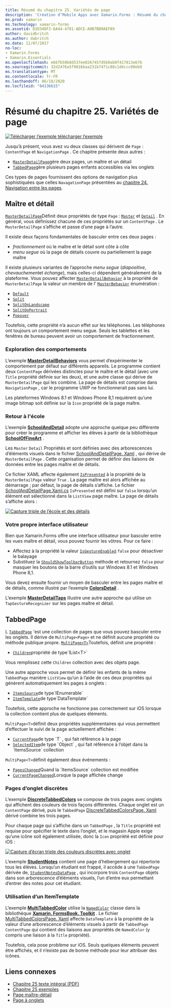 ```yaml
---
title: Résumé du chapitre 25. Variétés de page
description: 'Création d’Mobile Apps avec Xamarin.Forms : Résumé du chapitre 25. Variétés de page'
ms.prod: xamarin
ms.technology: xamarin-forms
ms.assetid: D1D348F2-6A44-4781-ADCE-A0B7BB9AEF89
author: davidbritch
ms.author: dabritch
ms.date: 11/07/2017
no-loc:
- Xamarin.Forms
- Xamarin.Essentials
ms.openlocfilehash: e66fb50b8d537ee0267457d5b0ab0f417813e676
ms.sourcegitcommit: 32d2476a5f9016baa231b7471c88c1d4ccc08eb8
ms.translationtype: MT
ms.contentlocale: fr-FR
ms.lasthandoff: 06/18/2020
ms.locfileid: "84136615"
---
```

# <a name="summary-of-chapter-25-page-varieties"></a>Résumé du chapitre 25. Variétés de page

[![Télécharger ](~/media/shared/download.png) l’exemple télécharger l’exemple](https://github.com/xamarin/xamarin-forms-book-samples/tree/master/Chapter25)

Jusqu’à présent, vous avez vu deux classes qui dérivent de `Page` : `ContentPage` et `NavigationPage` . Ce chapitre présente deux autres :

- [`MasterDetailPage`](xref:Xamarin.Forms.MasterDetailPage)gère deux pages, un maître et un détail
- [`TabbedPage`](xref:Xamarin.Forms.TabbedPage)gère plusieurs pages enfants accessibles via les onglets

Ces types de pages fournissent des options de navigation plus sophistiquées que celles `NavagationPage` présentées au [chapitre 24. Navigation entre les pages](~/xamarin-forms/creating-mobile-apps-xamarin-forms/summaries/chapter24.md).

## <a name="master-and-detail"></a>Maître et détail

[`MasterDetailPage`](xref:Xamarin.Forms.MasterDetailPage)Définit deux propriétés de type `Page` : [`Master`](xref:Xamarin.Forms.MasterDetailPage.Master) et [`Detail`](xref:Xamarin.Forms.MasterDetailPage.Detail) . En général, vous définissez chacune de ces propriétés sur un `ContentPage` . Le `MasterDetailPage` s’affiche et passe d’une page à l’autre.

Il existe deux façons fondamentales de basculer entre ces deux pages :

- *fractionnement* où le maître et le détail sont côte à côte
- *menu segue* où la page de détails couvre ou partiellement la page maître

Il existe plusieurs variantes de l’approche *menu segue* (*diapositive*, *chevauchement*et *échange*), mais celles-ci dépendent généralement de la plateforme. Vous pouvez affecter [`MasterDetailBehavior`](xref:Xamarin.Forms.MasterDetailPage.MasterBehavior) à la propriété de `MasterDetailPage` la valeur un membre de l' [`MasterBehavior`](xref:Xamarin.Forms.MasterBehavior) énumération :

- [`Default`](xref:Xamarin.Forms.MasterBehavior.Default)
- [`Split`](xref:Xamarin.Forms.MasterBehavior.Split)
- [`SplitOnLandscape`](xref:Xamarin.Forms.MasterBehavior.SplitOnLandscape)
- [`SplitOnPortrait`](xref:Xamarin.Forms.MasterBehavior.SplitOnPortrait)
- [`Popover`](xref:Xamarin.Forms.MasterBehavior.Popover)

Toutefois, cette propriété n’a aucun effet sur les téléphones. Les téléphones ont toujours un comportement menu segue. Seuls les tablettes et les fenêtres de bureau peuvent avoir un comportement de fractionnement.

### <a name="exploring-the-behaviors"></a>Exploration des comportements

L’exemple [**MasterDetailBehaviors**](https://github.com/xamarin/xamarin-forms-book-samples/tree/master/Chapter25/MasterDetailBehaviors) vous permet d’expérimenter le comportement par défaut sur différents appareils. Le programme contient deux `ContentPage` dérivées distinctes pour le maître et le détail (avec une `Title` propriété définie sur les deux), et une autre classe qui dérive de `MasterDetailPage` qui les combine. La page de détails est comprise dans `NavigationPage` , car le programme UWP ne fonctionnerait pas sans lui.

Les plateformes Windows 8.1 et Windows Phone 8,1 requièrent qu’une image bitmap soit définie sur la `Icon` propriété de la page maître.

### <a name="back-to-school"></a>Retour à l'école

L’exemple [**SchoolAndDetail**](https://github.com/xamarin/xamarin-forms-book-samples/tree/master/Chapter25/SchoolAndDetail) adopte une approche quelque peu différente pour créer le programme et afficher les élèves à partir de la bibliothèque [**SchoolOfFineArt**](https://github.com/xamarin/xamarin-forms-book-samples/tree/master/Libraries/SchoolOfFineArt) .

Les `Master` `Detail` Propriétés et sont définies avec des arborescences d’éléments visuels dans le fichier [SchoolAndDetailPage. Xaml](https://github.com/xamarin/xamarin-forms-book-samples/blob/master/Chapter25/SchoolAndDetail/SchoolAndDetail/SchoolAndDetail/SchoolAndDetailPage.xaml) , qui dérive de `MasterDetailPage` . Cette organisation permet de définir des liaisons de données entre les pages maître et de détails.

Ce fichier XAML affecte également [`IsPresented`](xref:Xamarin.Forms.MasterDetailPage.IsPresented) à la propriété de la `MasterDetailPage` valeur `True` . La page maître est alors affichée au démarrage ; par défaut, la page de détails s’affiche. Le fichier [SchoolAndDetailPage.Xaml.cs](https://github.com/xamarin/xamarin-forms-book-samples/blob/master/Chapter25/SchoolAndDetail/SchoolAndDetail/SchoolAndDetail/SchoolAndDetailPage.xaml.cs) `IsPresented` est défini sur `false` lorsqu’un élément est sélectionné dans la `ListView` page maître. La page de détails s’affiche alors :

[![Capture triple de l’école et des détails](images/ch25fg09-small.png "Page de détails à partir d’un MasterDetailPage")](images/ch25fg09-large.png#lightbox "Page de détails à partir d’un MasterDetailPage")

### <a name="your-own-user-interface"></a>Votre propre interface utilisateur

Bien que Xamarin.Forms offre une interface utilisateur pour basculer entre les vues maître et détail, vous pouvez fournir les vôtres. Pour ce faire :

- Affectez à la propriété la valeur [`IsGestureEnabled`](xref:Xamarin.Forms.MasterDetailPage.IsGestureEnabled) `false` pour désactiver le balayage
- Substituez la [`ShouldShowToolbarButton`](xref:Xamarin.Forms.MasterDetailPage.ShouldShowToolbarButton) méthode et retournez `false` pour masquer les boutons de la barre d’outils sur Windows 8.1 et Windows Phone 8,1.

Vous devez ensuite fournir un moyen de basculer entre les pages maître et de détails, comme illustré par l’exemple [**ColorsDetail**](https://github.com/xamarin/xamarin-forms-book-samples/tree/master/Chapter25/ColorsDetails) .

L’exemple [**MasterDetailTaps**](https://github.com/xamarin/xamarin-forms-book-samples/tree/master/Chapter25/MasterDetailTaps) illustre une autre approche qui utilise un `TapGestureRecognizer` sur les pages maître et détail.

## <a name="tabbedpage"></a>TabbedPage

L [`TabbedPage`](xref:Xamarin.Forms.TabbedPage) 'est une collection de pages que vous pouvez basculer entre les onglets. Il dérive de `MultiPage<Page>` et ne définit aucune propriété ou méthode publique propre. [`MultiPage<T>`](xref:Xamarin.Forms.MultiPage`1)Toutefois, définit une propriété :

- [`Children`](xref:Xamarin.Forms.MultiPage`1.Children)propriété de type`IList<T>`

Vous remplissez cette `Children` collection avec des objets page.

Une autre approche vous permet de définir les enfants de la même `TabbedPage` manière `ListView` qu’un à l’aide de ces deux propriétés qui génèrent automatiquement les pages à onglets :

- [`ItemsSource`](xref:Xamarin.Forms.MultiPage`1.ItemsSource)de type`IEnumerable`
- [`ItemTemplate`](xref:Xamarin.Forms.MultiPage`1.ItemTemplate)de type`DataTemplate`

Toutefois, cette approche ne fonctionne pas correctement sur iOS lorsque la collection contient plus de quelques éléments.

`MultiPage<T>`définit deux propriétés supplémentaires qui vous permettent d’effectuer le suivi de la page actuellement affichée :

- [`CurrentPage`](xref:Xamarin.Forms.MultiPage`1.CurrentPage)de type `T` , qui fait référence à la page
- [`SelectedItem`](xref:Xamarin.Forms.MultiPage`1.SelectedItem)de type `Object` , qui fait référence à l’objet dans la `ItemsSource` collection

`MultiPage<T>`définit également deux événements :

- [`PagesChanged`](xref:Xamarin.Forms.MultiPage`1.PagesChanged)Quand la `ItemsSource` collection est modifiée
- [`CurrentPageChanged`](xref:Xamarin.Forms.MultiPage`1.CurrentPageChanged)Lorsque la page affichée change

### <a name="discrete-tab-pages"></a>Pages d’onglet discrètes

L’exemple [**DiscreteTabbedColors**](https://github.com/xamarin/xamarin-forms-book-samples/tree/master/Chapter25/DiscreteTabbedColors) se compose de trois pages avec onglets qui affichent des couleurs de trois façons différentes. Chaque onglet est un `ContentPage` dérivé, puis le `TabbedPage` [DiscreteTabbedColorsPage. Xaml](https://github.com/xamarin/xamarin-forms-book-samples/blob/master/Chapter25/DiscreteTabbedColors/DiscreteTabbedColors/DiscreteTabbedColors/DiscreteTabbedColorsPage.xaml) dérivé combine les trois pages.

Pour chaque page qui s’affiche dans un `TabbedPage` , la `Title` propriété est requise pour spécifier le texte dans l’onglet, et le magasin Apple exige qu’une icône soit également utilisée, donc la `Icon` propriété est définie pour iOS :

[![Capture d’écran triple des couleurs discrètes avec onglet](images/ch25fg13-small.png "TabbedPage")](images/ch25fg13-large.png#lightbox "TabbedPage")

L’exemple [**StudentNotes**](https://github.com/xamarin/xamarin-forms-book-samples/tree/master/Chapter25/StudentNotes) contient une page d’hébergement qui répertorie tous les élèves. Lorsqu’un étudiant est frappé, il accède à une `TabbedPage` dérivée de, [`StudentNotesDataPage`](https://github.com/xamarin/xamarin-forms-book-samples/blob/master/Chapter25/StudentNotes/StudentNotes/StudentNotes/StudentNotesDataPage.xaml) , qui incorpore trois `ContentPage` objets dans son arborescence d’éléments visuels, l’un d’entre eux permettant d’entrer des notes pour cet étudiant.

### <a name="using-an-itemtemplate"></a>Utilisation d’un ItemTemplate

L’exemple [**MultiTabbedColor**](https://github.com/xamarin/xamarin-forms-book-samples/tree/master/Chapter25/MultiTabbedColors) utilise la [`NamedColor`](https://github.com/xamarin/xamarin-forms-book-samples/blob/master/Libraries/Xamarin.FormsBook.Toolkit/Xamarin.FormsBook.Toolkit/NamedColor.cs) classe dans la bibliothèque [**Xamarin. FormsBook. Toolkit**](https://github.com/xamarin/xamarin-forms-book-samples/tree/master/Libraries/Xamarin.FormsBook.Toolkit) . Le fichier [MultiTabbedColorsPage. Xaml](https://github.com/xamarin/xamarin-forms-book-samples/blob/master/Chapter25/MultiTabbedColors/MultiTabbedColors/MultiTabbedColors/MultiTabbedColorsPage.xaml) affecte `DataTemplate` à la propriété de la valeur d’une arborescence d’éléments visuels à partir de `TabbedPage` `ContentPage` qui contient des liaisons aux propriétés de `NamedColor` (y compris une liaison à la `Title` propriété).

Toutefois, cela pose problème sur iOS. Seuls quelques éléments peuvent être affichés, et il n’existe pas de bonne méthode pour leur attribuer des icônes.

## <a name="related-links"></a>Liens connexes

- [Chapitre 25 texte intégral (PDF)](https://download.xamarin.com/developer/xamarin-forms-book/XamarinFormsBook-Ch25-Apr2016.pdf)
- [Chapitre 25 exemples](https://github.com/xamarin/xamarin-forms-book-samples/tree/master/Chapter25)
- [Page maître-détail](~/xamarin-forms/app-fundamentals/navigation/master-detail-page.md)
- [Page à onglets](~/xamarin-forms/app-fundamentals/navigation/tabbed-page.md)

